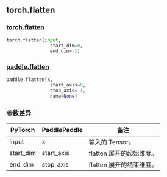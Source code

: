 ## torch.flatten
### [torch.flatten](https://pytorch.org/docs/stable/generated/torch.flatten.html?highlight=flatten#torch.flatten)

```python
torch.flatten(input, 
                start_dim=0, 
                end_dim=-1)
```

### [paddle.flatten](https://www.paddlepaddle.org.cn/documentation/docs/zh/api/paddle/flatten_cn.html#flatten)

```python
paddle.flatten(x, 
                start_axis=0, 
                stop_axis=-1, 
                name=None)
```
### 参数差异
| PyTorch       | PaddlePaddle | 备注                                                   |
| ------------- | ------------ | ------------------------------------------------------ |
| input        | x            | 输入的 Tensor。                   |
| start_dim    | start_axis   | flatten 展开的起始维度。            |
| end_dim      | stop_axis    | flatten 展开的结束维度。            |
